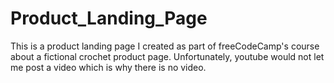 # Product_Landing_Page
This is a product landing page I created as part of freeCodeCamp's course about a fictional crochet product page.
Unfortunately, youtube would not let me post a video which is why there is no video.
